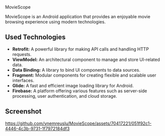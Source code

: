 MovieScope

MovieScope is an Android application that provides an enjoyable movie browsing experience using modern technologies.

## Used Technologies

- **Retrofit:** A powerful library for making API calls and handling HTTP requests.
- **ViewModel:** An architectural component to manage and store UI-related data.
- **Data Binding:** A library to bind UI components to data sources.
- **Fragment:** Modular components for creating flexible and scalable user interfaces.
- **Glide:** A fast and efficient image loading library for Android.
- **Firebase:** A platform offering various features such as server-side processing, user authentication, and cloud storage.

## Screenshot
https://github.com/ynemreuslu/MovieScope/assets/70417221/051f92c1-4446-4c3b-9731-1f7972184df3

